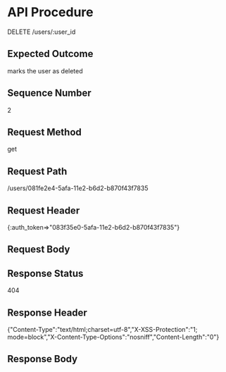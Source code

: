 # API Procedure
DELETE /users/:user_id
## Expected Outcome
marks the user as deleted
## Sequence Number
2
## Request Method
get
## Request Path
/users/081fe2e4-5afa-11e2-b6d2-b870f43f7835
## Request Header
{:auth_token=>"083f35e0-5afa-11e2-b6d2-b870f43f7835"}
## Request Body


## Response Status
404
## Response Header
{"Content-Type":"text/html;charset=utf-8","X-XSS-Protection":"1; mode=block","X-Content-Type-Options":"nosniff","Content-Length":"0"}

## Response Body

